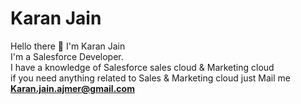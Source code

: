 # Karan Jain

Hello there 👋 I'm Karan Jain <br>
I'm a Salesforce Developer.<br>
I have a knowledge of Salesforce sales cloud & Marketing cloud <br>
if you need anything related to Sales & Marketing cloud just Mail me <b>Karan.jain.ajmer@gmail.com</b> 
